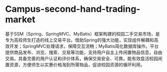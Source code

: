 # Campus-second-hand-trading-market
基于SSM（Spring、SpringMVC、MyBatis）框架构建的校园二手交易市场，是专为高校师生打造的线上交易平台。借助Spring的强大功能，实现组件解耦和高效开发；SpringMVC处理请求，保障交互流畅；MyBatis简化数据库操作。平台提供商品发布、浏览、搜索、交易等功能，支持用户自主上传闲置物品信息，自由交易。具备完善的用户认证和评价体系，确保交易安全、可靠。能有效盘活校园闲置资源，方便师生以实惠价格淘到所需物品，促进校园资源的循环利用。 
